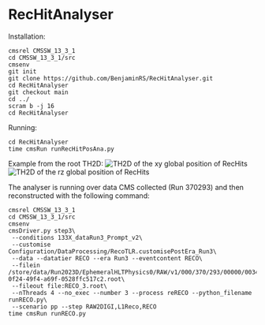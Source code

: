 # RecHitAnalyser

Installation:
```
cmsrel CMSSW_13_3_1
cd CMSSW_13_3_1/src
cmsenv
git init
git clone https://github.com/BenjaminRS/RecHitAnalyser.git
cd RecHitAnalyser
git checkout main
cd ../
scram b -j 16
cd RecHitAnalyser
```

Running:
```
cd RecHitAnalyser
time cmsRun runRecHitPosAna.py
```

Example from the root TH2D:
![TH2D of the xy global position of RecHits](http://benjamin.web.cern.ch/benjamin/Docs/GlobalRecHitXY.png)
![TH2D of the rz global position of RecHits](http://benjamin.web.cern.ch/benjamin/Docs/GlobalRecHitRZ.png)


The analyser is running over data CMS collected (Run 370293) and then reconstructed with the following command:
```
cmsrel CMSSW_13_3_1
cd CMSSW_13_3_1/src
cmsenv
cmsDriver.py step3\
 --conditions 133X_dataRun3_Prompt_v2\
 --customise Configuration/DataProcessing/RecoTLR.customisePostEra_Run3\
 --data --datatier RECO --era Run3 --eventcontent RECO\
 --filein /store/data/Run2023D/EphemeralHLTPhysics0/RAW/v1/000/370/293/00000/003420ea-0f24-49f4-a69f-0528ffc517c2.root\
 --fileout file:RECO_3.root\
 --nThreads 4 --no_exec --number 3 --process reRECO --python_filename runRECO.py\
 --scenario pp --step RAW2DIGI,L1Reco,RECO
time cmsRun runRECO.py
```
